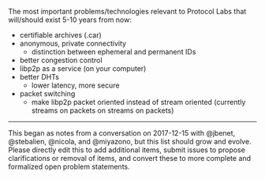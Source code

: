 The most important problems/technologies relevant to Protocol Labs that will/should exist 5-10 years from now:

- certifiable archives (.car)
- anonymous, private connectivity
	- distinction between ephemeral and permanent IDs
- better congestion control
- libp2p as a service (on your computer)
- better DHTs
	- lower latency, more secure
- packet switching
	- make libp2p packet oriented instead of stream oriented (currently streams on packets on streams on packets)


---
This began as notes from a conversation on 2017-12-15 with @jbenet, @stebalien, @nicola, and @miyazono, but this list should grow and evolve. Please directly edit this to add additional items, submit issues to propose clarifications or removal of items, and convert these to more complete and formalized open problem statements.
